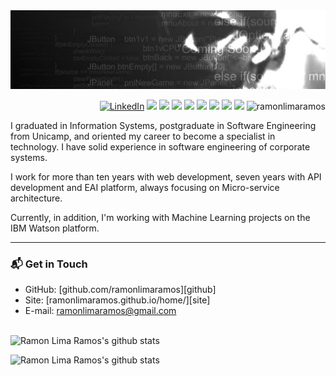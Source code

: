 <img src="https://raw.githubusercontent.com/ramonlimaramos/ramonlimaramos/master/img/header.jpg" alt="Image showing Ramon Ramos, full stack developer">


<p align="right">
<a href="https://www.linkedin.com/in/ramon-de-lima-ramos-35847024/"><img src="https://img.shields.io/badge/LinkedIn--_.svg?style=social&logo=linkedin" alt="LinkedIn"></a>
  <a href="#"><img src="https://img.shields.io/badge/Python--_.svg?logo=Python&style=social"></a>
  <a href="#"><img src="https://img.shields.io/badge/NodeJs--_.svg?logo=Node.js&style=social"></a>
  <a href="#"><img src="https://img.shields.io/badge/Go--_.svg?logo=Go&style=social"></a>
  <a href="#"><img src="https://img.shields.io/badge/Elixir--_.svg?logo=Elixir&style=social"></a>
  <a href="#"><img src="https://img.shields.io/badge/Docker--_.svg?logo=Docker&style=social"></a>
  <a href="#"><img src="https://img.shields.io/badge/Kubernetes--_.svg?logo=Kubernetes&style=social"></a>
  <a href="#"><img src="https://img.shields.io/badge/React--_.svg?logo=React&style=social"></a>
  <a href="#"><img src="https://img.shields.io/badge/Angular--_.svg?logo=Angular&style=social"></a>
<img src="https://komarev.com/ghpvc/?username=ramonlimaramos&label=Profile%20views&color=0e75b6&style=flat-square" alt="ramonlimaramos" /> 
</p>

I graduated in Information Systems, postgraduate in Software Engineering from Unicamp, and oriented my career to become a specialist in technology. I have solid experience in software engineering of corporate systems.

I work for more than ten years with web development, seven years with API development and EAI platform, always focusing on Micro-service architecture.

Currently, in addition, I'm working with Machine Learning projects on the IBM Watson platform.

<hr>

### 📬  Get in Touch

- GitHub: [github.com/ramonlimaramos][github]
- Site: [ramonlimaramos.github.io/home/][site]
- E-mail: ramonlimaramos@gmail.com
<br/><br/>

![Ramon Lima Ramos's github stats](https://github-readme-stats.vercel.app/api?username=ramonlimaramos&show_icons=true&hide_border=true)

![Ramon Lima Ramos's github stats](https://github-readme-stats.vercel.app/api/top-langs/?username=ramonlimaramos&layout=compact)